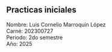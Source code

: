 ## Practicas iniciales

Nombre: Luis Cornelio Marroquín López\
Carné: 202300727\
Periodo: 2do semestre \
Año: 2025
